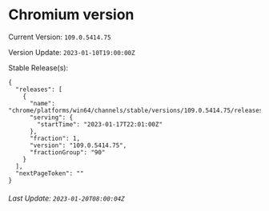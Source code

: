 # Chromium version

Current Version: `109.0.5414.75`

Version Update: `2023-01-10T19:00:00Z`

Stable Release(s):
```
{
  "releases": [
    {
      "name": "chrome/platforms/win64/channels/stable/versions/109.0.5414.75/releases/1673992860",
      "serving": {
        "startTime": "2023-01-17T22:01:00Z"
      },
      "fraction": 1,
      "version": "109.0.5414.75",
      "fractionGroup": "90"
    }
  ],
  "nextPageToken": ""
}
```

###### Last Update: `2023-01-20T08:00:04Z`
        
